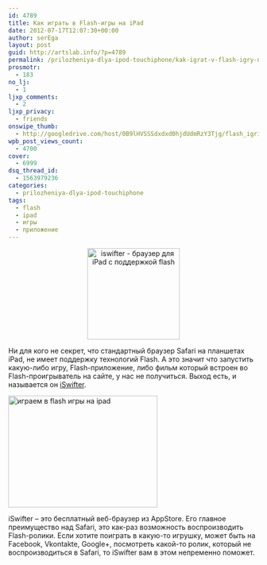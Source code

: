```yaml
---
id: 4789
title: Как играть в Flash-игры на iPad
date: 2012-07-17T12:07:30+00:00
author: serEga
layout: post
guid: http://artslab.info/?p=4789
permalink: /prilozheniya-dlya-ipod-touchiphone/kak-igrat-v-flash-igry-na-ipad/
prosmotr:
  - 183
no_lj:
  - 1
ljxp_comments:
  - 2
ljxp_privacy:
  - friends
onswipe_thumb:
  - http://googledrive.com/host/0B9lHVSSSdxdxd0hjdUdmRzY3Tjg/flash_igri_na_ipad.png
wpb_post_views_count:
  - 4700
cover:
  - 6999
dsq_thread_id:
  - 1563979236
categories:
  - prilozheniya-dlya-ipod-touchiphone
tags:
  - flash
  - ipad
  - игры
  - приложение
---
```

<center>
  <img src="http://googledrive.com/host/0B9lHVSSSdxdxd0hjdUdmRzY3Tjg/iswifter_ipad_flash.jpg" alt="iswifter - браузер для iPad с поддержкой flash" title="iswifter_ipad_flash" width="186" height="184" class="aligncenter size-full wp-image-4790" srcset="http://googledrive.com/host/0B9lHVSSSdxdxd0hjdUdmRzY3Tjg/iswifter_ipad_flash.jpg 186w, http://googledrive.com/host/0B9lHVSSSdxdxd0hjdUdmRzY3Tjg/iswifter_ipad_flash-100x100.jpg 100w" sizes="(max-width: 186px) 100vw, 186px" />
</center>

Ни для кого не секрет, что стандартный браузер Safari на планшетах iPad, не имеет поддержку технологий Flash. А это значит что запустить какую-либо игру, Flash-приложение, либо фильм который встроен во Flash-проигрыватель на сайте, у нас не получиться. Выход есть, и называется он [iSwifter](http://itunes.apple.com/us/app/iswifter-flash-web-browser/id388857173?mt=8).

[<img src="http://googledrive.com/host/0B9lHVSSSdxdxd0hjdUdmRzY3Tjg/flash_igri_na_ipad-300x225.png" alt="играем в flash игры на ipad" title="flash_igri_na_ipad" width="300" height="225" class="aligncenter size-medium wp-image-4791" srcset="http://googledrive.com/host/0B9lHVSSSdxdxd0hjdUdmRzY3Tjg/flash_igri_na_ipad-300x225.png 300w, http://googledrive.com/host/0B9lHVSSSdxdxd0hjdUdmRzY3Tjg/flash_igri_na_ipad.png 1024w" sizes="(max-width: 300px) 100vw, 300px" />](http://googledrive.com/host/0B9lHVSSSdxdxd0hjdUdmRzY3Tjg/flash_igri_na_ipad.png)

iSwifter &#8211; это бесплатный веб-браузер из AppStore. Его главное преимущество над Safari, это как-раз возможность воспроизводить Flash-ролики. Если хотите поиграть в какую-то игрушку, может быть на Facebook, Vkontakte, Google+, посмотреть какой-то ролик, который не воспроизводиться в Safari, то iSwifter вам в этом непременно поможет.